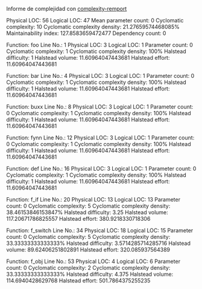 Informe de complejidad con [complexity-remport](https://github.com/escomplex/complexity-report)

Physical LOC: 56
  Logical LOC: 47
  Mean parameter count: 0
  Cyclomatic complexity: 10
  Cyclomatic complexity density: 21.27659574468085%
  Maintainability index: 127.8583659472477
  Dependency count: 0

  Function: foo
    Line No.: 1
    Physical LOC: 3
    Logical LOC: 1
    Parameter count: 0
    Cyclomatic complexity: 1
    Cyclomatic complexity density: 100%
    Halstead difficulty: 1
    Halstead volume: 11.60964047443681
    Halstead effort: 11.60964047443681

  Function: bar
    Line No.: 4
    Physical LOC: 3
    Logical LOC: 1
    Parameter count: 0
    Cyclomatic complexity: 1
    Cyclomatic complexity density: 100%
    Halstead difficulty: 1
    Halstead volume: 11.60964047443681
    Halstead effort: 11.60964047443681

  Function: buxx
    Line No.: 8
    Physical LOC: 3
    Logical LOC: 1
    Parameter count: 0
    Cyclomatic complexity: 1
    Cyclomatic complexity density: 100%
    Halstead difficulty: 1
    Halstead volume: 11.60964047443681
    Halstead effort: 11.60964047443681

  Function: fynn
    Line No.: 12
    Physical LOC: 3
    Logical LOC: 1
    Parameter count: 0
    Cyclomatic complexity: 1
    Cyclomatic complexity density: 100%
    Halstead difficulty: 1
    Halstead volume: 11.60964047443681
    Halstead effort: 11.60964047443681

  Function: def
    Line No.: 16
    Physical LOC: 3
    Logical LOC: 1
    Parameter count: 0
    Cyclomatic complexity: 1
    Cyclomatic complexity density: 100%
    Halstead difficulty: 1
    Halstead volume: 11.60964047443681
    Halstead effort: 11.60964047443681

  Function: f_if
    Line No.: 20
    Physical LOC: 13
    Logical LOC: 13
    Parameter count: 0
    Cyclomatic complexity: 5
    Cyclomatic complexity density: 38.46153846153847%
    Halstead difficulty: 3.25
    Halstead volume: 117.20671786825557
    Halstead effort: 380.9218330718306

  Function: f_switch
    Line No.: 34
    Physical LOC: 18
    Logical LOC: 15
    Parameter count: 0
    Cyclomatic complexity: 5
    Cyclomatic complexity density: 33.33333333333333%
    Halstead difficulty: 3.5714285714285716
    Halstead volume: 89.62406251802891
    Halstead effort: 320.085937564389

  Function: f_obj
    Line No.: 53
    Physical LOC: 4
    Logical LOC: 6
    Parameter count: 0
    Cyclomatic complexity: 2
    Cyclomatic complexity density: 33.33333333333333%
    Halstead difficulty: 4.375
    Halstead volume: 114.6940428629768
    Halstead effort: 501.7864375255235